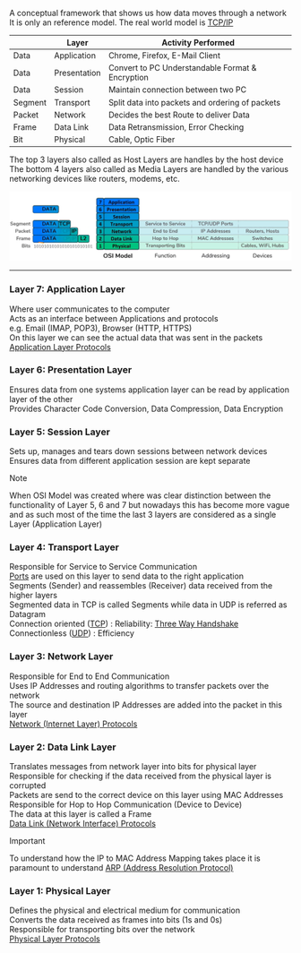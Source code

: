 A conceptual framework that shows us how data moves through a network  
It is only an reference model. The real world model is [TCP/IP](TCP-IP%20Model.md)

|         | Layer        | Activity Performed                               |
| ------- | ------------ | ------------------------------------------------ |
| Data    | Application  | Chrome, Firefox, E-Mail Client                   |
| Data    | Presentation | Convert to PC Understandable Format & Encryption |
| Data    | Session      | Maintain connection between two PC               |
| Segment | Transport    | Split data into packets and ordering of packets  |
| Packet  | Network      | Decides the best Route to deliver Data           |
| Frame   | Data Link    | Data Retransmission, Error Checking              |
| Bit     | Physical     | Cable, Optic Fiber                               |

The top 3 layers also called as Host Layers are handles by the host device  
The bottom 4 layers also called as Media Layers are handled by the various networking devices like routers, modems, etc.

![OSI Model](../images/osi_model.png)

---

### Layer 7: Application Layer

Where user communicates to the computer  
Acts as an interface between Applications and protocols  
e.g. Email (IMAP, POP3), Browser (HTTP, HTTPS)  
On this layer we can see the actual data that was sent in the packets  
[Application Layer Protocols](../TCP-IP%20Layers/5%20-%20Application%20Layer%20Protocol/Application%20Layer%20Protocols.md)

### Layer 6: Presentation Layer

Ensures data from one systems application layer can be read by application layer of the other  
Provides Character Code Conversion, Data Compression, Data Encryption

### Layer 5: Session Layer

Sets up, manages and tears down sessions between network devices  
Ensures data from different application session are kept separate

 > [!NOTE]
 > When OSI Model was created where was clear distinction between the functionality of Layer 5, 6 and 7 but nowadays this has become more vague and as such most of the time the last 3 layers are considered as a single Layer (Application Layer)

### Layer 4: Transport Layer

Responsible for Service to Service Communication  
[Ports](../TCP-IP%20Layers/4%20-%20Transport%20Layer%20Protocols/Network%20Ports.md) are used on this layer to send data to the right application  
Segments (Sender) and reassembles (Receiver) data received from the higher layers  
Segmented data in TCP is called Segments while data in UDP is referred as Datagram  
Connection oriented ([TCP](../TCP-IP%20Layers/4%20-%20Transport%20Layer%20Protocols/TCP%20%28Transmission%20Control%20Protocol%29.md)) : Reliability: [Three Way Handshake](../../Information%20Security/Tools%20&%20Services/Nmap/Three%20Way%20Handshake.md)  
Connectionless ([UDP](../TCP-IP%20Layers/4%20-%20Transport%20Layer%20Protocols/UDP%20%28User%20Datagram%20Protocol%29.md)) : Efficiency

### Layer 3: Network Layer

Responsible for End to End Communication  
Uses IP Addresses and routing algorithms to transfer packets over the network  
The source and destination IP Addresses are added into the packet in this layer  
[Network (Internet Layer) Protocols](../TCP-IP%20Layers/3%20-%20Network%20%28Internet%20Layer%29%20Protocols/Network%20%28Internet%20Layer%29%20Protocols.md)

### Layer 2: Data Link Layer

Translates messages from network layer into bits for physical layer  
Responsible for checking if the data received from the physical layer is corrupted  
Packets are send to the correct device on this layer using MAC Addresses  
Responsible for Hop to Hop Communication (Device to Device)  
The data at this layer is called a Frame  
[Data Link (Network Interface) Protocols](../TCP-IP%20Layers/2%20-%20Data%20Link%20%28Network%20Interface%29%20Protocols/Data%20Link%20%28Network%20Interface%29%20Protocols.md)

 > [!IMPORTANT]
 > To understand how the IP to MAC Address Mapping takes place it is paramount to understand [ARP (Address Resolution Protocol)](../TCP-IP%20Layers/2%20-%20Data%20Link%20%28Network%20Interface%29%20Protocols/ARP%20%28Address%20Resolution%20Protocol%29.md)

### Layer 1: Physical Layer

Defines the physical and electrical medium for communication  
Converts the data received as frames into bits (1s and 0s)  
Responsible for transporting bits over the network  
[Physical Layer Protocols](../TCP-IP%20Layers/1%20-%20Physical%20Layer%20Protocols/Physical%20Layer%20Protocols.md)
